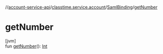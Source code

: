 //[account-service-api](../../../index.md)/[classtime.service.account](../index.md)/[SamlBinding](index.md)/[getNumber](get-number.md)

# getNumber

[jvm]\
fun [getNumber](get-number.md)(): [Int](https://kotlinlang.org/api/latest/jvm/stdlib/kotlin/-int/index.html)
